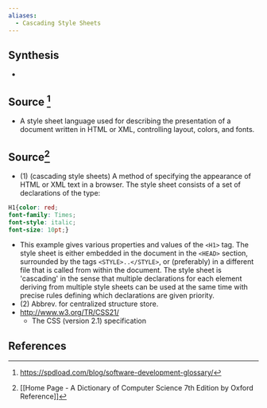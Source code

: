 ```yaml
---
aliases:
  - Cascading Style Sheets
---
```

## Synthesis
- 
## Source [^1]
- A style sheet language used for describing the presentation of a document written in HTML or XML, controlling layout, colors, and fonts.

## Source[^2]
- (1) (cascading style sheets) A method of specifying the appearance of HTML or XML text in a browser. The style sheet consists of a set of declarations of the type:
```css
H1{color: red;
font-family: Times;
font-style: italic;
font-size: 10pt;}
```
- This example gives various properties and values of the `<H1>` tag. The style sheet is either embedded in the document in the `<HEAD>` section, surrounded by the tags `<STYLE>..</STYLE>`, or (preferably) in a different file that is called from within the document. The style sheet is 'cascading' in the sense that multiple declarations for each element deriving from multiple style sheets can be used at the same time with precise rules defining which declarations are given priority.
- (2) Abbrev. for centralized structure store.
- http://www.w3.org/TR/CSS21/
	- The CSS (version 2.1) specification
## References

[^1]: https://spdload.com/blog/software-development-glossary/
[^2]: [[Home Page - A Dictionary of Computer Science 7th Edition by Oxford Reference]]